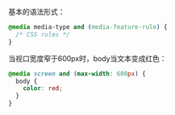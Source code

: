 基本的语法形式：
```css
@media media-type and (media-feature-rule) {
  /* CSS rules */
}
```

当视口宽度窄于600px时，body当文本变成红色：
```css
@media screen and (max-width: 600px) {
  body {
    color: red;
  }
}
```
